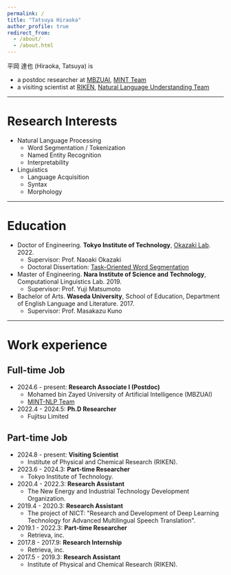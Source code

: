 ```yaml
---
permalink: /
title: "Tatsuya Hiraoka"
author_profile: true
redirect_from: 
  - /about/
  - /about.html
---
```


平岡 達也 (Hiraoka, Tatsuya) is 
- a postdoc researcher at [MBZUAI](https://mbzuai.ac.ae/), [MINT Team](https://www.mint-nlp-mbzuai.com/)
- a visiting scientist at [RIKEN](https://www.riken.jp/en/), [Natural Language Understanding Team](https://www.riken.jp/en/research/labs/aip/goalorient_tech/nat_lang_understand/index.html)


---

# Research Interests
- Natural Language Processing
  - Word Segmentation / Tokenization
  - Named Entity Recognition
  - Interpretability
- Linguistics
  - Language Acquisition
  - Syntax
  - Morphology

---

# Education
- Doctor of Engineering. **Tokyo Institute of Technology**, [Okazaki Lab](https://www.nlp.c.titech.ac.jp/index.en.html). 2022.
  - Supervisor: Prof. Naoaki Okazaki
  - Doctoral Dissertation: [Task-Oriented Word Segmentation](https://t2r2.star.titech.ac.jp/rrws/file/CTT100866215/ATD100000413/)
- Master of Engineering. **Nara Institute of Science and Technology**, Computational Linguistics Lab. 2019.
  - Supervisor: Prof. Yuji Matsumoto
- Bachelor of Arts. **Waseda University**, School of Education, Department of English Language and Literature. 2017.
  - Supervisor: Prof. Masakazu Kuno

---

# Work experience
## Full-time Job
- 2024.6 - present: **Research Associate I (Postdoc)**
  - Mohamed bin Zayed University of Artificial Intelligence (MBZUAI)
  - [MINT-NLP Team](https://www.mint-nlp-mbzuai.com/)
- 2022.4 - 2024.5: **Ph.D Researcher**
  - Fujitsu Limited
 
## Part-time Job
- 2024.8 - present: **Visiting Scientist**
  - Institute of Physical and Chemical Research (RIKEN).
- 2023.6 - 2024.3: **Part-time Researcher**
  - Tokyo Institute of Technology.
- 2020.4 - 2022.3: **Research Assistant**
  - The New Energy and Industrial Technology Development Organization.
- 2019.4 - 2020.3: **Research Assistant**
  - The project of NICT: "Research and Development of Deep Learning Technology for Advanced Multilingual Speech Translation".
- 2019.1 - 2022.3: **Part-time Researcher**
  - Retrieva, inc.
- 2017.8 - 2017.9: **Research Internship**
  - Retrieva, inc.
- 2017.5 - 2019.3: **Research Assistant**
  - Institute of Physical and Chemical Research (RIKEN).

